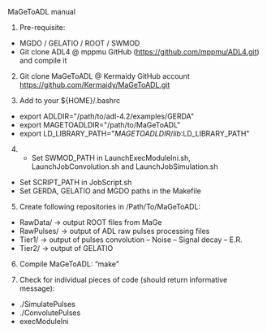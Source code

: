 MaGeToADL manual

1.	Pre-requisite:
- MGDO / GELATIO / ROOT / SWMOD
- Git clone ADL4 @ mppmu GitHub (https://github.com/mppmu/ADL4.git) 
and compile it


2.	Git clone MaGeToADL @ Kermaidy GitHub account
https://github.com/Kermaidy/MaGeToADL.git


3.	Add to your ${HOME}/.bashrc
- export ADLDIR="/path/to/adl-4.2/examples/GERDA"
- export MAGETOADLDIR="/path/to/MaGeToADL"
- export LD_LIBRARY_PATH="${MAGETOADLDIR}/lib:$LD_LIBRARY_PATH" 



4.	- Set SWMOD_PATH in LaunchExecModuleIni.sh, LaunchJobConvolution.sh and LaunchJobSimulation.sh
- Set SCRIPT_PATH in JobScript.sh
- Set GERDA, GELATIO and MGDO paths in the Makefile


5.	Create following repositories in /Path/To/MaGeToADL:
- RawData/ 	-> output ROOT files from MaGe
- RawPulses/	-> output of ADL raw pulses processing files
- Tier1/		-> output of pulses convolution – Noise – Signal decay – E.R.
- Tier2/		-> output of GELATIO 


6.	Compile MaGeToADL: “make”


7.	Check for individual pieces of code (should return informative message):
- ./SimulatePulses
- ./ConvolutePulses
- execModuleIni

